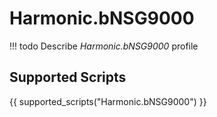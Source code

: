

# Harmonic.bNSG9000


<!-- prettier-ignore -->
!!! todo
    Describe *Harmonic.bNSG9000* profile

## Supported Scripts

{{ supported_scripts("Harmonic.bNSG9000") }}
